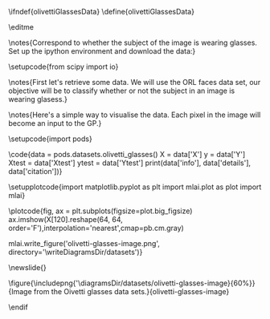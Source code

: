 \ifndef{olivettiGlassesData}
\define{olivettiGlassesData}

\editme

\notes{Correspond to whether the subject of the image is wearing glasses.
Set up the ipython environment and download the data:}

\setupcode{from scipy import io}

\notes{First let's retrieve some data. We will use the ORL faces data
set, our objective will be to classify whether or not the subject in
an image is wearing glasess.}

\notes{Here's a simple way to visualise the data. Each pixel in the
image will become an input to the GP.}

\setupcode{import pods}

\code{data = pods.datasets.olivetti_glasses()
X = data['X']
y = data['Y']
Xtest = data['Xtest']
ytest = data['Ytest']
print(data['info'], data['details'], data['citation'])}


\setupplotcode{import matplotlib.pyplot as plt
import mlai.plot as plot
import mlai}

\plotcode{fig, ax = plt.subplots(figsize=plot.big_figsize)
ax.imshow(X[120].reshape(64, 64, order='F'),interpolation='nearest',cmap=pb.cm.gray)

mlai.write_figure('olivetti-glasses-image.png', directory='\writeDiagramsDir/datasets')}

\newslide{}

\figure{\includepng{'\diagramsDir/datasets/olivetti-glasses-image}{60%}}{Image from the Oivetti glasses data sets.}{olivetti-glasses-image}


\endif
